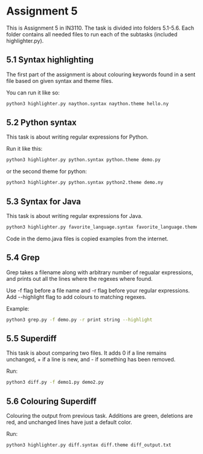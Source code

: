 # Assignment 5

This is Assignment 5 in IN3110.
The task is divided into folders 5.1-5.6. Each folder contains all needed files
to run each of the subtasks (included highlighter.py).

## 5.1 Syntax highlighting

The first part of the assignment is about colouring keywords found in a sent file
based on given syntax and theme files.

You can run it like so:

```bash
python3 highlighter.py naython.syntax naython.theme hello.ny
```

## 5.2 Python syntax

This task is about writing regular expressions for Python.

Run it like this:

```bash
python3 highlighter.py python.syntax python.theme demo.py
```
or the second theme for python:

```bash
python3 highlighter.py python.syntax python2.theme demo.ny
```
## 5.3 Syntax for Java

This task is about writing regular expressions for Java.

 ```bash
 python3 highlighter.py favorite_language.syntax favorite_language.theme demo.java
 ```
 Code in the demo.java files is copied examples from the internet.
## 5.4 Grep

Grep takes a filename along with arbitrary number of regualar expressions,
and prints out all the lines where the regexes where found.

Use -f flag before a file name and -r flag before your regular expressions.
Add --highlight flag to add colours to matching regexes.

Example:

```bash
python3 grep.py -f demo.py -r print string --highlight
```
## 5.5 Superdiff

This task is about comparing two files. It adds 0 if a line remains unchanged, + if a line is
new, and - if something has been removed.

Run:

```bash
python3 diff.py -f demo1.py demo2.py
```

## 5.6 Colouring  Superdiff
Colouring the output from previous task. Additions are green, deletions are red,
and unchanged lines have just a default color.

Run:

```bash
python3 highlighter.py diff.syntax diff.theme diff_output.txt
```
